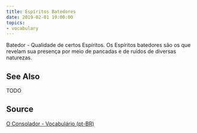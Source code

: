```yaml
---
title: Espíritos Batedores
date: 2019-02-01 19:00:00
topics:
- vocabulary
---
```


Batedor - Qualidade de certos Espíritos. Os Espíritos batedores são os que revelam sua presença por meio de pancadas e de ruídos de diversas naturezas. 

## See Also
TODO

## Source
[O Consolador - Vocabulário (pt-BR)](http://www.oconsolador.com.br/linkfixo/vocabulario/principal.html)


